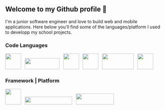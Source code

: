 ## Welcome to my Github profile 👋

I'm a junior software engineer and love to build web and mobile applications. Here below you'll find some of the languages/platform I used to developp my school projects. 


### Code Languages

<img src="https://upload.wikimedia.org/wikipedia/commons/7/7d/Microsoft_.NET_logo.svg" width="50" height="50" /> &nbsp;
<img src="https://storage.googleapis.com/cms-storage-bucket/c823e53b3a1a7b0d36a9.png" width="110" height="35" /> &nbsp;
<img src="https://upload.wikimedia.org/wikipedia/commons/a/a7/React-icon.svg" width="50" height="50" /> &nbsp;
<img src="https://upload.wikimedia.org/wikipedia/fr/2/2e/Java_Logo.svg" width="50" height="50" /> &nbsp;
<img src="https://upload.wikimedia.org/wikipedia/commons/3/39/Scala-full-color.svg" width="100" height="50" /> &nbsp;
<img src="https://upload.wikimedia.org/wikipedia/commons/6/6a/JavaScript-logo.png" width="50" height="50" /> &nbsp;



### Framework | Platform

<img src="https://upload.wikimedia.org/wikipedia/fr/6/67/Jakarta_ee_logo_stacked.png" width="50" height="50" /> &nbsp;
<img src="https://upload.wikimedia.org/wikipedia/commons/4/44/Spring_Framework_Logo_2018.svg" width="150" height="25" /> &nbsp;
<img src="https://upload.wikimedia.org/wikipedia/commons/7/79/Docker_%28container_engine%29_logo.png" width="120" height="35" /> &nbsp;



